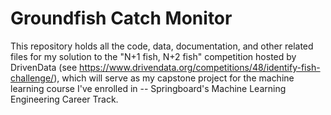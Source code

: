 # Groundfish Catch Monitor
This repository holds all the code, data, documentation, and other related files for my solution to the "N+1 fish, N+2 fish" competition hosted by DrivenData (see https://www.drivendata.org/competitions/48/identify-fish-challenge/), which will serve as my capstone project for the machine learning course I've enrolled in -- Springboard's Machine Learning Engineering Career Track.
